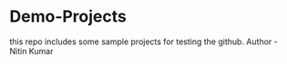 # Demo-Projects
this repo includes some sample projects for testing the github.
Author - Nitin Kumar

